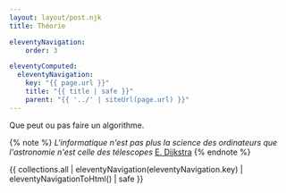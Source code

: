 ```yaml
---
layout: layout/post.njk 
title: Théorie

eleventyNavigation:
    order: 3

eleventyComputed:
  eleventyNavigation:
    key: "{{ page.url }}"
    title: "{{ title | safe }}"
    parent: "{{ '../' | siteUrl(page.url) }}"
---
```


<!-- début résumé -->

Que peut ou pas faire un algorithme.

<!-- fin résumé -->

{% note %}
*L'informatique n'est pas plus la science des ordinateurs que l'astronomie n'est celle des télescopes* [E. Dijkstra](https://fr.wikipedia.org/wiki/Edsger_Dijkstra)
{% endnote %}

<div class="interne">
{{ collections.all | eleventyNavigation(eleventyNavigation.key) | eleventyNavigationToHtml() | safe }}
</div>
